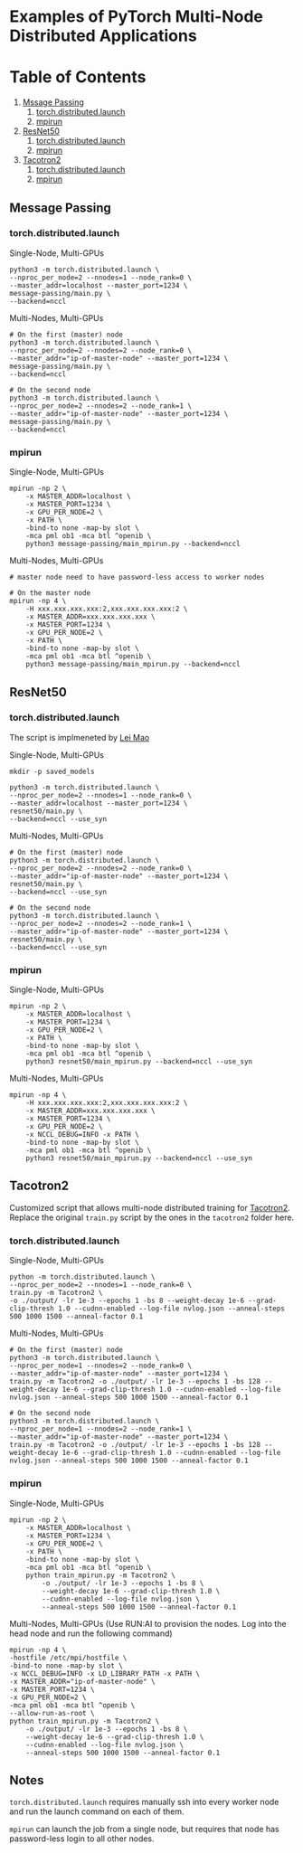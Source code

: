 # Examples of PyTorch Multi-Node Distributed Applications


# Table of Contents
1. [Mssage Passing](#message-passing)
    1. [torch.distributed.launch](#torch.distributed.launch)
    2. [mpirun](#mpirun)
2. [ResNet50](#resnet50)
    1. [torch.distributed.launch](#torch.distributed.launch)
    2. [mpirun](#mpirun)
3. [Tacotron2](#tacotron2)
    1. [torch.distributed.launch](#torch.distributed.launch)
    2. [mpirun](#mpirun)

## Message Passing

### torch.distributed.launch

Single-Node, Multi-GPUs
```
python3 -m torch.distributed.launch \
--nproc_per_node=2 --nnodes=1 --node_rank=0 \
--master_addr=localhost --master_port=1234 \
message-passing/main.py \
--backend=nccl
```

Multi-Nodes, Multi-GPUs
```
# On the first (master) node
python3 -m torch.distributed.launch \
--nproc_per_node=2 --nnodes=2 --node_rank=0 \
--master_addr="ip-of-master-node" --master_port=1234 \
message-passing/main.py \
--backend=nccl

# On the second node
python3 -m torch.distributed.launch \
--nproc_per_node=2 --nnodes=2 --node_rank=1 \
--master_addr="ip-of-master-node" --master_port=1234 \
message-passing/main.py \
--backend=nccl
```


### mpirun

Single-Node, Multi-GPUs
```
mpirun -np 2 \
    -x MASTER_ADDR=localhost \
    -x MASTER_PORT=1234 \
    -x GPU_PER_NODE=2 \
    -x PATH \
    -bind-to none -map-by slot \
    -mca pml ob1 -mca btl ^openib \
    python3 message-passing/main_mpirun.py --backend=nccl
```

Multi-Nodes, Multi-GPUs
```
# master node need to have password-less access to worker nodes

# On the master node
mpirun -np 4 \
    -H xxx.xxx.xxx.xxx:2,xxx.xxx.xxx.xxx:2 \
    -x MASTER_ADDR=xxx.xxx.xxx.xxx \
    -x MASTER_PORT=1234 \
    -x GPU_PER_NODE=2 \
    -x PATH \
    -bind-to none -map-by slot \
    -mca pml ob1 -mca btl ^openib \
    python3 message-passing/main_mpirun.py --backend=nccl
```

## ResNet50

### torch.distributed.launch

The script is implmeneted by [Lei Mao](https://leimao.github.io/blog/PyTorch-Distributed-Training/)

Single-Node, Multi-GPUs
```
mkdir -p saved_models

python3 -m torch.distributed.launch \
--nproc_per_node=2 --nnodes=1 --node_rank=0 \
--master_addr=localhost --master_port=1234 \
resnet50/main.py \
--backend=nccl --use_syn
```

Multi-Nodes, Multi-GPUs
```
# On the first (master) node
python3 -m torch.distributed.launch \
--nproc_per_node=2 --nnodes=2 --node_rank=0 \
--master_addr="ip-of-master-node" --master_port=1234 \
resnet50/main.py \
--backend=nccl --use_syn

# On the second node
python3 -m torch.distributed.launch \
--nproc_per_node=2 --nnodes=2 --node_rank=1 \
--master_addr="ip-of-master-node" --master_port=1234 \
resnet50/main.py \
--backend=nccl --use_syn
```

### mpirun

Single-Node, Multi-GPUs
```
mpirun -np 2 \
    -x MASTER_ADDR=localhost \
    -x MASTER_PORT=1234 \
    -x GPU_PER_NODE=2 \
    -x PATH \
    -bind-to none -map-by slot \
    -mca pml ob1 -mca btl ^openib \
    python3 resnet50/main_mpirun.py --backend=nccl --use_syn
```

Multi-Nodes, Multi-GPUs
```
mpirun -np 4 \
    -H xxx.xxx.xxx.xxx:2,xxx.xxx.xxx.xxx:2 \
    -x MASTER_ADDR=xxx.xxx.xxx.xxx \
    -x MASTER_PORT=1234 \
    -x GPU_PER_NODE=2 \
    -x NCCL_DEBUG=INFO -x PATH \
    -bind-to none -map-by slot \
    -mca pml ob1 -mca btl ^openib \
    python3 resnet50/main_mpirun.py --backend=nccl --use_syn
```

## Tacotron2

Customized script that allows multi-node distributed training for [Tacotron2](https://github.com/NVIDIA/DeepLearningExamples/tree/master/PyTorch/SpeechSynthesis/Tacotron2). Replace the original `train.py` script by the ones in the `tacotron2` folder here.

### torch.distributed.launch


Single-Node, Multi-GPUs
```
python -m torch.distributed.launch \
--nproc_per_node=2 --nnodes=1 --node_rank=0 \
train.py -m Tacotron2 \
-o ./output/ -lr 1e-3 --epochs 1 -bs 8 --weight-decay 1e-6 --grad-clip-thresh 1.0 --cudnn-enabled --log-file nvlog.json --anneal-steps 500 1000 1500 --anneal-factor 0.1
```

Multi-Nodes, Multi-GPUs
```
# On the first (master) node
python3 -m torch.distributed.launch \
--nproc_per_node=1 --nnodes=2 --node_rank=0 \
--master_addr="ip-of-master-node" --master_port=1234 \
train.py -m Tacotron2 -o ./output/ -lr 1e-3 --epochs 1 -bs 128 --weight-decay 1e-6 --grad-clip-thresh 1.0 --cudnn-enabled --log-file nvlog.json --anneal-steps 500 1000 1500 --anneal-factor 0.1

# On the second node
python3 -m torch.distributed.launch \
--nproc_per_node=1 --nnodes=2 --node_rank=1 \
--master_addr="ip-of-master-node" --master_port=1234 \
train.py -m Tacotron2 -o ./output/ -lr 1e-3 --epochs 1 -bs 128 --weight-decay 1e-6 --grad-clip-thresh 1.0 --cudnn-enabled --log-file nvlog.json --anneal-steps 500 1000 1500 --anneal-factor 0.1
```

### mpirun

Single-Node, Multi-GPUs
```
mpirun -np 2 \
    -x MASTER_ADDR=localhost \
    -x MASTER_PORT=1234 \
    -x GPU_PER_NODE=2 \
    -x PATH \
    -bind-to none -map-by slot \
    -mca pml ob1 -mca btl ^openib \
    python train_mpirun.py -m Tacotron2 \
        -o ./output/ -lr 1e-3 --epochs 1 -bs 8 \
        --weight-decay 1e-6 --grad-clip-thresh 1.0 \
        --cudnn-enabled --log-file nvlog.json \
        --anneal-steps 500 1000 1500 --anneal-factor 0.1
```

Multi-Nodes, Multi-GPUs (Use RUN:AI to provision the nodes. Log into the head node and run the following command)
```
mpirun -np 4 \
-hostfile /etc/mpi/hostfile \
-bind-to none -map-by slot \
-x NCCL_DEBUG=INFO -x LD_LIBRARY_PATH -x PATH \
-x MASTER_ADDR="ip-of-master-node" \
-x MASTER_PORT=1234 \
-x GPU_PER_NODE=2 \
-mca pml ob1 -mca btl ^openib \
--allow-run-as-root \
python train_mpirun.py -m Tacotron2 \
    -o ./output/ -lr 1e-3 --epochs 1 -bs 8 \
    --weight-decay 1e-6 --grad-clip-thresh 1.0 \
    --cudnn-enabled --log-file nvlog.json \
    --anneal-steps 500 1000 1500 --anneal-factor 0.1
```

## Notes

`torch.distributed.launch` requires manually ssh into every worker node and run the launch command on each of them. 

`mpirun` can launch the job from a single node, but requires that node has password-less login to all other nodes.
